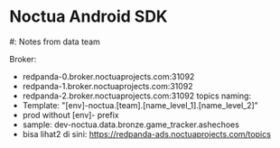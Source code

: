 # Noctua Android SDK

#: Notes from data team

Broker:
  - redpanda-0.broker.noctuaprojects.com:31092
  - redpanda-1.broker.noctuaprojects.com:31092
  - redpanda-2.broker.noctuaprojects.com:31092
topics naming: 
  - Template: "[env]-noctua.[team].[name_level_1].[name_level_2]"
  - prod without [env]- prefix
  - sample: dev-noctua.data.bronze.game_tracker.ashechoes
  - bisa lihat2 di sini: https://redpanda-ads.noctuaprojects.com/topics
